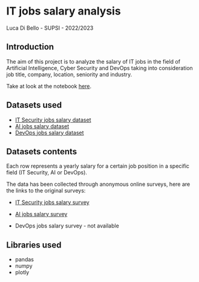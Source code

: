 # IT jobs salary analysis
Luca Di Bello - SUPSI - 2022/2023

## Introduction

The aim of this project is to analyze the salary of IT jobs in the field of Artificial Intelligence, Cyber Security and DevOps taking into consideration job title, company, location, seniority and industry.

Take at look at the notebook [here](https://lucadibello.github.io/it-salary-analysis/).

## Datasets used

- [IT Security jobs salary dataset](https://github.com/foorilla/infosec-jobs-com-salaries)
- [AI jobs salary dataset](https://github.com/foorilla/ai-jobs-net-salaries)
- [DevOps jobs salary dataset](https://github.com/foorilla/devops-jobs-net-salaries.git)

## Datasets contents

Each row represents a yearly salary for a certain job position in a specific field (IT Security, AI or DevOps).

The data has been collected through anonymous online surveys, here are the links to the original surveys:

- [IT Security jobs salary survey](https://infosec-jobs.com/salaries/form/)

- [AI jobs salary survey](https://ai-jobs.net/salaries/form/)

- DevOps jobs salary survey - not available

## Libraries used

- pandas
- numpy
- plotly
